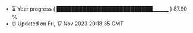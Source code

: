 - ⏳ Year progress { ██████████████████████████▁▁▁▁ } 87.90 %
- ⏰ Updated on Fri, 17 Nov 2023 20:18:35 GMT

